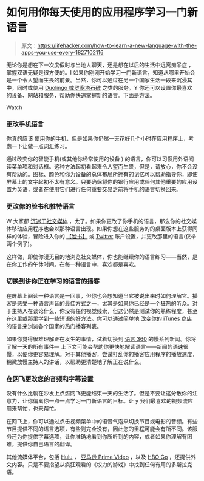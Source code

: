 # 如何用你每天使用的应用程序学习一门新语言

> 原文：<https://lifehacker.com/how-to-learn-a-new-language-with-the-apps-you-use-every-1827102116>

无论你是想在下一次度假时与当地人聊天，还是想在以后的生活中远离痴呆症 ，掌握双语无疑是很方便的。I 如果你刚刚开始学习一门新语言，知道从哪里开始会是一个令人望而生畏的前景。当然，你可以通过在另一个国家生活一段来沉浸其中，同时或使用 [Duolingo 或罗塞塔石碑](https://lifehacker.com/language-learning-showdown-rosetta-stone-vs-duolingo-1790938306#_ga=2.254890445.47977805.1529932552-3846207152.1521480874) 之类的服务。Y 你还可以设置你最喜欢的设备、网站和服务，帮助你快速掌握新的语言。下面是方法。

Watch

### **更改手机语言**

你真的应该 [使用你的手机](https://lifehacker.com/the-best-app-to-help-you-stay-off-of-your-phone-1823474344#_ga=2.256668494.47977805.1529932552-3846207152.1521480874)，但是如果你仍然一天花好几个小时在应用程序上，考虑一下让做一点词汇练习。

通过改变你的智能手机(或其他你经常使用的设备 ) 的语言，你可以习惯用外语阅读菜单项和对话框。这种方法起初看起来令人望而生畏，但是，请放心，你不会没有帮助的。图标、颜色和你为设备的总体布局所拥有的记忆可以帮助指导你，即使屏幕上的文字起初不太有意义。只要确保将你的银行应用或任何其他重要的应用设置为英语，或者在使用它们进行任何重要交易之前将手机的语言切换回来。

### **更改你的脸书和推特语言**

W 大家都 [沉迷于社交媒体](https://lifehacker.com/how-to-deal-with-your-facebook-addiction-1797235746#_ga=2.247635522.47977805.1529932552-3846207152.1521480874) ，太了。如果你更改了你手机的语言，那么你的社交媒体移动应用程序也会以那种语言出现。如果你想在这些服务的的桌面版本上获得同样的体验，冒险进入你的 [【脸书】](https://www.facebook.com/help/327850733950290) 或 [Twitter](https://twitter.com/settings/your_twitter_data?lang=en) 账户设置，并更改那里的语言(仅举两个例子)。

这样做，即使你漫无目的地浏览社交媒体，你也能继续你的语言练习——当然，是在你工作的午休时间。在每一种语言中，喜欢都是喜欢。

### **切换到讲你正在学习的语言的播客**

在屏幕上阅读一种语言是一回事，但你也会想知道当它被说出来时如何理解它。播客是感受一种语言声音的最佳方式之一，尤其是如果你已经是一个狂热的听众。对于主持人在谈论什么，你没有任何视觉线索，但这仍然是测试你的熟练程度，甚至在这里或那里学到一些短语的好方法。你可以通过简单地 [改变你的 iTunes 商店](https://www.reddit.com/r/Frugal/comments/6kbxh7/whats_a_good_inexpensive_way_to_learn_a_foreign/djky3xw/) 的语言来浏览各个国家的热门播客列表。

如果你觉得很难理解正在发生的事情，试着切换到 [语言 360](https://itunes.apple.com/us/developer/linguistica-360/id733621984?mt=8) 的慢系列新闻。你将了解一天的所有事件— 上下文可能会帮助你更快地解读语言——新闻的语速很慢，以便你更容易理解。对于其他播客，尝试打乱你的播客应用程序的播放速度，稍微放慢主持人的讲话，以帮助更清楚地了解正在说什么。

### **在网飞更改您的音频和字幕设置**

没有什么比躺在沙发上点燃网飞更能结束一天的生活了。但是不要让这分散你的注意力，让你偏离你一点一点学习一门新语言的目标。让 y 我们最喜欢的视频流应用来帮忙，也来帮忙。

在网飞上，你可以通过点击视频菜单中的语音气泡来切换节目或电影的音频。有些节目提供不同的语言选项，有些则完全没有，因此您的里程可能会有所不同。该服务还为你提供字幕选项，让你准确地看到你所听到的内容，或者如果你理解有困难，提供你自己语言的翻译。

其他流媒体平台，包括 [Hulu](https://www.hulu.com/latino) ， [亚马逊 Prime Video](https://www.primevideo.com/help?nodeId=202065050) ，以及 [HBO Go](https://help.hbogo.com/hc/en-us/articles/204178438--How-to-find-shows-and-movies-available-in-Spanish) ，还提供外文内容。只是不要指望从疯狂观看的《权力的游戏》中找到任何有用的多斯拉克语。
